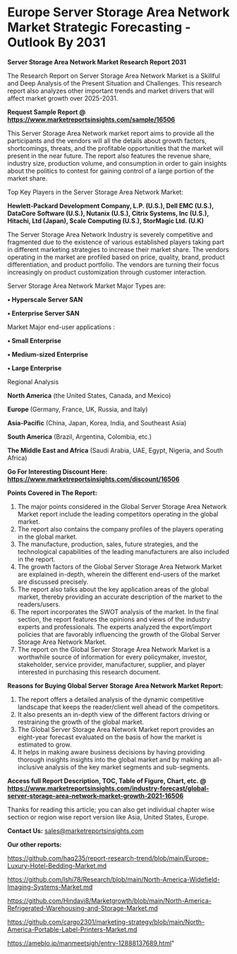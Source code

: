 # Europe Server Storage Area Network Market Strategic Forecasting - Outlook By 2031

<strong>Server Storage Area Network Market Research Report 2031</strong>

The Research Report on Server Storage Area Network Market is a Skillful and Deep Analysis of the Present Situation and Challenges. This research report also analyzes other important trends and market drivers that will affect market growth over 2025-2031.

<strong>Request Sample Report @ <a href=https://www.marketreportsinsights.com/sample/16506>https://www.marketreportsinsights.com/sample/16506</a></strong>

This Server Storage Area Network market report aims to provide all the participants and the vendors will all the details about growth factors, shortcomings, threats, and the profitable opportunities that the market will present in the near future. The report also features the revenue share, industry size, production volume, and consumption in order to gain insights about the politics to contest for gaining control of a large portion of the market share.

Top Key Players in the Server Storage Area Network Market:

<strong>Hewlett-Packard Development Company, L.P. (U.S.), Dell EMC (U.S.), DataCore Software (U.S.), Nutanix (U.S.), Citrix Systems, Inc (U.S.), Hitachi, Ltd (Japan), Scale Computing (U.S.), StorMagic Ltd. (U.K)</strong>

The Server Storage Area Network Industry is severely competitive and fragmented due to the existence of various established players taking part in different marketing strategies to increase their market share. The vendors operating in the market are profiled based on price, quality, brand, product differentiation, and product portfolio. The vendors are turning their focus increasingly on product customization through customer interaction.

Server Storage Area Network Market Major Types are:

<strong>• Hyperscale Server SAN

• Enterprise Server SAN</strong>

Market Major end-user applications :

<strong>• Small Enterprise

• Medium-sized Enterprise

• Large Enterprise</strong>

Regional Analysis

</u><strong><b>North America</b></strong> (the United States, Canada, and Mexico)

<strong><b>Europe </b></strong>(Germany, France, UK, Russia, and Italy)

<strong><b>Asia-Pacific</b></strong> (China, Japan, Korea, India, and Southeast Asia)

<strong><b>South America</b></strong> (Brazil, Argentina, Colombia, etc.)

<strong><b>The Middle East and Africa</b></strong> (Saudi Arabia, UAE, Egypt, Nigeria, and South Africa)

<strong>Go For Interesting Discount Here: <a href=https://www.marketreportsinsights.com/discount/16506>https://www.marketreportsinsights.com/discount/16506</a></strong>

<strong>Points Covered in The Report:</strong>
<ol>
  <li>The major points considered in the Global Server Storage Area Network Market report include the leading competitors operating in the global market.</li>
  <li>The report also contains the company profiles of the players operating in the global market.</li>
  <li>The manufacture, production, sales, future strategies, and the technological capabilities of the leading manufacturers are also included in the report.</li>
  <li>The growth factors of the Global Server Storage Area Network Market are explained in-depth, wherein the different end-users of the market are discussed precisely.</li>
  <li>The report also talks about the key application areas of the global market, thereby providing an accurate description of the market to the readers/users.</li>
  <li>The report incorporates the SWOT analysis of the market. In the final section, the report features the opinions and views of the industry experts and professionals. The experts analyzed the export/import policies that are favorably influencing the growth of the Global Server Storage Area Network Market.</li>
  <li>The report on the Global Server Storage Area Network Market is a worthwhile source of information for every policymaker, investor, stakeholder, service provider, manufacturer, supplier, and player interested in purchasing this research document.</li>
</ol>
<strong>Reasons for Buying Global Server Storage Area Network Market Report:</strong>

<ol>
  <li>The report offers a detailed analysis of the dynamic competitive landscape that keeps the reader/client well ahead of the competitors.</li>
  <li>It also presents an in-depth view of the different factors driving or restraining the growth of the global market.</li>
  <li>The Global Server Storage Area Network Market report provides an eight-year forecast evaluated on the basis of how the market is estimated to grow.</li>
  <li>It helps in making aware business decisions by having providing thorough insights insights into the global market and by making an all-inclusive analysis of the key market segments and sub-segments.</li>
</ol>
<strong>Access full Report Description, TOC, Table of Figure, Chart, etc. @ <a href=https://www.marketreportsinsights.com/industry-forecast/global-server-storage-area-network-market-growth-2021-16506>https://www.marketreportsinsights.com/industry-forecast/global-server-storage-area-network-market-growth-2021-16506</a></strong>


Thanks for reading this article; you can also get individual chapter wise section or region wise report version like Asia, United States, Europe.

<strong>Contact Us:</strong>
sales@marketreportsinsights.com

<strong>Our other reports:</strong>

<a href=https://github.com/haq235/report-research-trend/blob/main/Europe-Luxury-Hotel-Bedding-Market.md>https://github.com/haq235/report-research-trend/blob/main/Europe-Luxury-Hotel-Bedding-Market.md</a>

<a href=https://github.com/Ishi78/Research/blob/main/North-America-Widefield-Imaging-Systems-Market.md>https://github.com/Ishi78/Research/blob/main/North-America-Widefield-Imaging-Systems-Market.md</a>

<a href=https://github.com/Hindavi8/Marketgrowth/blob/main/North-America-Refrigerated-Warehousing-and-Storage-Market.md>https://github.com/Hindavi8/Marketgrowth/blob/main/North-America-Refrigerated-Warehousing-and-Storage-Market.md</a>

<a href=https://github.com/cargo2301/marketing-strategy/blob/main/North-America-Portable-Label-Printers-Market.md>https://github.com/cargo2301/marketing-strategy/blob/main/North-America-Portable-Label-Printers-Market.md</a>

<a href=https://ameblo.jp/manmeetsigh/entry-12888137689.html>https://ameblo.jp/manmeetsigh/entry-12888137689.html</a>"

